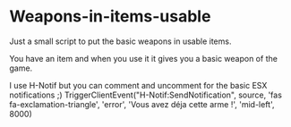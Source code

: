 # Weapons-in-items-usable

Just a small script to put the basic weapons in usable items. 

You have an item and when you use it it gives you a basic weapon of the game. 

I use H-Notif but you can comment and uncomment for the basic ESX notifications ;)
TriggerClientEvent("H-Notif:SendNotification", source, 'fas fa-exclamation-triangle', 'error', 'Vous avez déja cette arme !', 'mid-left', 8000)
